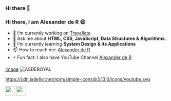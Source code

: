 ### Hi there 👋

<!--
**asderoyal/asderoyal** is a ✨ _special_ ✨ repository because its `README.md` (this file) appears on your GitHub profile.

Here are some ideas to get you started:

- 🔭 I’m currently working on ...
- 🌱 I’m currently learning ...
- 👯 I’m looking to collaborate on ...
- 🤔 I’m looking for help with ...
- 💬 Ask me about ...
- 📫 How to reach me: ...
- 😄 Pronouns: ...
- ⚡ Fun fact: ...
-->

<h3>Hi there, I am Alexander de R 😄 </h3>

- 🔭 I’m currently working on <a href="https://travellete.com" target="_blank">Travellete</a>
- 💬 Ask me about <strong>HTML, CSS, JavaScript, Data Structures & Algorithms.</strong>
- 🌱 I’m currently learning <strong>System Design & Its Applications</strong>
- 📫 How to reach me: <a href="https://www.linkedin.com/in/alexander-royal/" target="_blank">Alexander de R</a>
- ⚡ Fun fact: I also have YouTube Channel <a href="https://youtube.com/royal-academy" target="_blank">Alexander de R</a>

<p>
  <a href="https://www.youtube.com/royal-academy" target="_blank">Image</a>
  <img src="https://github-readme.stats.vercel.app/api?username=asderoyal&show_icons-true" alt="ASDEROYAL">
</p>

https://cdn.jsdelivr.net/npm/simple-icons@3.13.0/icons/youtube.svg

<p>
  <a href="https://www.linkedin.com/in/alexander-royal/"><img src="https://cdn.jsdelivr.net/npm/simple-icons@3.13.0/icons/linkedin.svg" height="30" width="30"></a>
  <a href="https://www.youtube.com/royal-academy/"><img src="https://cdn.jsdelivr.net/npm/simple-icons@3.13.0/icons/youtube.svg" height="30" width="30">      </a>
</p>
  
